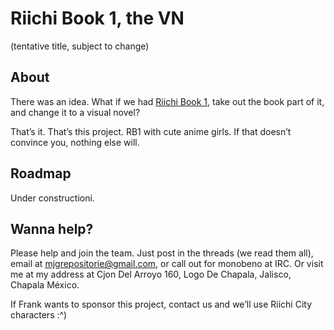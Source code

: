 # Riichi Book 1, the VN
(tentative title, subject to change)

## About
There was an idea. What if we had [Riichi Book 1](https://dainachiba.github.io/RiichiBooks/), take out the book part of it, and change it to a visual novel?

That’s it. That’s this project. RB1 with cute anime girls. If that doesn’t convince you, nothing else will.

## Roadmap
Under constructioni.

## Wanna help?
Please help and join the team. Just post in the threads (we read them all), email at [<ins>mjgrepositorie@gmail.com</ins>](mailto:mjgrepositorie@gmail.com), or call out for monobeno at IRC. Or visit me at my address at Cjon Del Arroyo 160, Logo De Chapala, Jalisco, Chapala México.

If Frank wants to sponsor this project, contact us and we’ll use Riichi City characters :^)